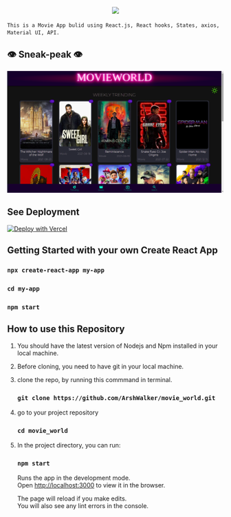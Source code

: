 <p align="center">
   <img src="https://readme-typing-svg.herokuapp.com?color=45ffaa&size=40&width=900&height=80&lines=Welcome-to-Walker's-MovieWorld"/>
</p>

 `This is a Movie App bulid using React.js, React hooks, States, axios, Material UI, API.`

## 👁 Sneak-peak 👁
<img src="MovieWorld.png" />

## See Deployment

[![Deploy with Vercel](https://vercel.com/button)](https://walkermovieworld.netlify.app/)


## Getting Started with your own Create React App
### `npx create-react-app my-app `
### `cd my-app`
###  `npm start`

## How to use this Repository

1. You should have the latest version of Nodejs and Npm installed in your local machine.
2. Before cloning, you need to have git in your local machine.
3. clone the repo, by running this commmand in terminal.

    ### `git clone https://github.com/ArshWalker/movie_world.git` 

4. go to your project repository

    ### `cd movie_world`


5. In the project directory, you can run:

     ### `npm start`

     Runs the app in the development mode.\
     Open [http://localhost:3000](http://localhost:3000) to view it in the browser.

     The page will reload if you make edits.\
     You will also see any lint errors in the console.
